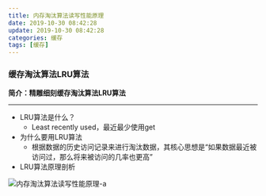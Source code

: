 ```yaml
---
title: 内存淘汰算法读写性能原理
date: 2019-10-30 08:42:28
update: 2019-10-30 08:42:28
categories: 缓存
tags: [缓存]
---
```




### 缓存淘汰算法LRU算法

**简介：精雕细刻缓存淘汰算法LRU算法**

------

- LRU算法是什么？
  * Least recently used，最近最少使用get
- 为什么要用LRU算法
  * 根据数据的历史访问记录来进行淘汰数据，其核心思想是“如果数据最近被访问过，那么将来被访问的几率也更高”
- LRU算法原理剖析   

![内存淘汰算法读写性能原理-a](https://volc1612.gitee.io/blog/images/内存淘汰算法读写性能原理/内存淘汰算法读写性能原理-a.png)